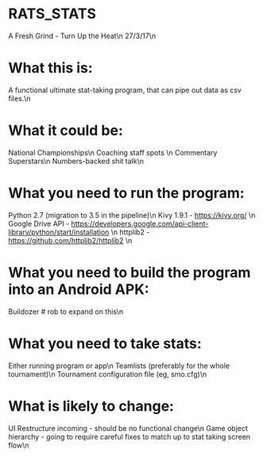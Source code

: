 # RATS_STATS
A Fresh Grind - Turn Up the Heat\n
27/3/17\n

# What this is:
A functional ultimate stat-taking program, that can pipe out data as csv files.\n

# What it could be:
National Championships\n
Coaching staff spots \n
Commentary Superstars\n
Numbers-backed shit talk\n

# What you need to run the program:
Python 2.7 (migration to 3.5 in the pipeline)\n
Kivy 1.9.1 - https://kivy.org/ \n
Google Drive API - https://developers.google.com/api-client-library/python/start/installation \n
httplib2 - https://github.com/httplib2/httplib2 \n

# What you need to build the program into an Android APK:
Buildozer # rob to expand on this\n

# What you need to take stats:
Either running program or app\n
Teamlists (preferably for the whole tournament)\n
Tournament configuration file (eg, smo.cfg)\n

# What is likely to change:
UI Restructure incoming - should be no functional change\n
Game object hierarchy - going to require careful fixes to match up to stat taking screen flow\n
